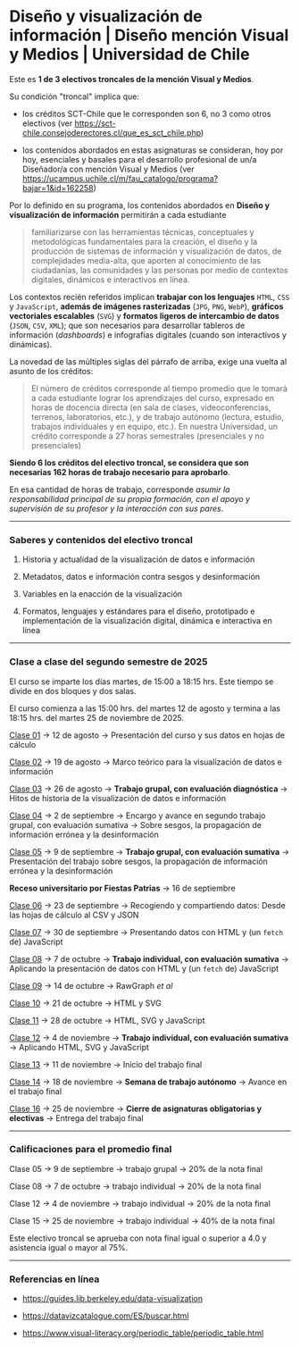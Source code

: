 # Diseño y visualización de información | Diseño mención Visual y Medios | Universidad de Chile

Este es **1 de 3 electivos troncales de la mención Visual y Medios**. 

Su condición "troncal" implica que: 

- los créditos SCT-Chile que le corresponden son 6, no 3 como otros electivos (ver https://sct-chile.consejoderectores.cl/que_es_sct_chile.php) 

- los contenidos abordados en estas asignaturas se consideran, hoy por hoy, esenciales y basales para el desarrollo profesional de un/a Diseñador/a con mención Visual y Medios (ver https://ucampus.uchile.cl/m/fau_catalogo/programa?bajar=1&id=162258)

Por lo definido en su programa, los contenidos abordados en **Diseño y visualización de información** permitirán a cada estudiante 

> familiarizarse con las herramientas técnicas, conceptuales y metodológicas fundamentales para la creación, el diseño y la producción de sistemas de información y visualización de datos, de complejidades media-alta, que aporten al conocimiento de las ciudadanías, las comunidades y las personas por medio de contextos digitales, dinámicos e interactivos en línea.

Los contextos recién referidos implican **trabajar con los lenguajes** `HTML`, `CSS` y `JavaScript`, **además de imágenes rasterizadas** (`JPG`, `PNG`, `WebP`), **gráficos vectoriales escalables** (`SVG`) y **formatos ligeros de intercambio de datos** (`JSON`, `CSV`, `XML`); que son necesarios para desarrollar tableros de información (*dashboards*) e infografías digitales (cuando son interactivos y dinámicas).

La novedad de las múltiples siglas del párrafo de arriba, exige una vuelta al asunto de los créditos:

> El número de créditos corresponde al tiempo promedio que le tomará a cada estudiante lograr los aprendizajes del curso, expresado en horas de docencia directa (en sala de clases, videoconferencias, terrenos, laboratorios, etc.), y de trabajo autónomo (lectura, estudio, trabajos individuales y en equipo, etc.). En nuestra Universidad, un crédito corresponde a 27 horas semestrales (presenciales y no presenciales)

**Siendo 6 los créditos del electivo troncal, se considera que son necesarias 162 horas de trabajo necesario para aprobarlo**.

En esa cantidad de horas de trabajo, corresponde *asumir la responsabilidad principal de su propia formación, con el apoyo y supervisión de su profesor y la interacción con sus pares*.

- - - - - - -

### Saberes y contenidos del electivo troncal

1. Historia y actualidad de la visualización de datos e información

2. Metadatos, datos e información contra sesgos y desinformación

3. Variables en la enacción de la visualización

4. Formatos, lenguajes y estándares para el diseño, prototipado e implementación de la visualización digital, dinámica e interactiva en línea

- - - - - - -

### Clase a clase del segundo semestre de 2025

El curso se imparte los días martes, de 15:00 a 18:15 hrs. Este tiempo se divide en dos bloques y dos salas.

El curso comienza a las 15:00 hrs. del martes 12 de agosto y termina a las 18:15 hrs. del martes 25 de noviembre de 2025.

[Clase 01](https://github.com/profesorfaco/troncal/tree/main/clase-01) → 12 de agosto → Presentación del curso y sus datos en hojas de cálculo

[Clase 02](https://github.com/profesorfaco/troncal/tree/main/clase-02) → 19 de agosto → Marco teórico para la visualización de datos e información

[Clase 03](https://github.com/profesorfaco/troncal/tree/main/clase-03) → 26 de agosto → **Trabajo grupal, con evaluación diagnóstica** → Hitos de historia de la visualización de datos e información  

[Clase 04](https://github.com/profesorfaco/troncal/tree/main/clase-04) → 2 de septiembre → Encargo y avance en segundo trabajo grupal, con evaluación sumativa → Sobre sesgos, la propagación de información errónea y la desinformación

[Clase 05](https://github.com/profesorfaco/troncal/tree/main/clase-05) → 9 de septiembre → **Trabajo grupal, con evaluación sumativa** → Presentación del trabajo sobre sesgos, la propagación de información errónea y la desinformación

**Receso universitario por Fiestas Patrias** → 16 de septiembre 

[Clase 06](https://github.com/profesorfaco/troncal/tree/main/clase-06) → 23 de septiembre → Recogiendo y compartiendo datos: Desde las hojas de cálculo al CSV y JSON

[Clase 07](https://github.com/profesorfaco/troncal/tree/main/clase-07) → 30 de septiembre → Presentando datos con HTML y (un `fetch` de) JavaScript

[Clase 08](https://github.com/profesorfaco/troncal/tree/main/clase-08) → 7 de octubre → **Trabajo individual, con evaluación sumativa** → Aplicando la presentación de datos con HTML y (un `fetch` de) JavaScript

[Clase 09](https://github.com/profesorfaco/troncal/tree/main/clase-09) → 14 de octubre → RawGraph *et al*

[Clase 10](https://github.com/profesorfaco/troncal/tree/main/clase-10) → 21 de octubre → HTML y SVG

[Clase 11](https://github.com/profesorfaco/troncal/tree/main/clase-11) → 28 de octubre → HTML, SVG y JavaScript

[Clase 12](https://github.com/profesorfaco/troncal/tree/main/clase-12) → 4 de noviembre → **Trabajo individual, con evaluación sumativa** → Aplicando HTML, SVG y JavaScript

[Clase 13](https://github.com/profesorfaco/troncal/tree/main/clase-13) → 11 de noviembre → Inicio del trabajo final

[Clase 14](https://github.com/profesorfaco/troncal/tree/main/clase-14) → 18 de noviembre → **Semana de trabajo autónomo** → Avance en el trabajo final

[Clase 16](https://github.com/profesorfaco/troncal/tree/main/clase-15) → 25 de noviembre → **Cierre de asignaturas obligatorias y electivas** → Entrega del trabajo final

- - - - 

### Calificaciones para el promedio final

Clase 05 → 9 de septiembre → trabajo grupal → 20% de la nota final

Clase 08 → 7 de octubre → trabajo individual → 20% de la nota final

Clase 12 → 4 de noviembre → trabajo individual → 20% de la nota final

Clase 15 → 25 de noviembre → trabajo individual → 40% de la nota final

Este electivo troncal se aprueba con nota final igual o superior a 4.0 y asistencia igual o mayor al 75%.

- - - - 

### Referencias en línea

- https://guides.lib.berkeley.edu/data-visualization

- https://datavizcatalogue.com/ES/buscar.html

- https://www.visual-literacy.org/periodic_table/periodic_table.html
